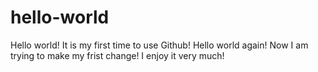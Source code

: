 # hello-world
Hello world! It is my first time to use Github!
Hello world again! Now I am trying to make my frist change! I enjoy it very much!
